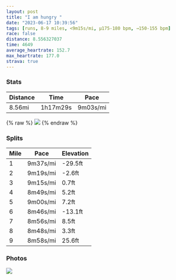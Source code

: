 ```yaml
---
layout: post
title: "I am hungry "
date: "2023-06-17 10:39:56"
tags: [runs, 8-9 miles, <9m15s/mi, μ175-180 bpm, →150-155 bpm]
race: false
distance: 8.556327037
time: 4649
average_heartrate: 152.7
max_heartrate: 177.0
strava: true
---
```


### Stats

| Distance | Time | Pace |
|----------|------|------|
|8.56mi|1h17m29s|9m03s/mi|

{% raw %}
<img src='https://maps.googleapis.com/maps/api/staticmap?maptype=roadmap&path=enc:s`wwFzrtbMEjA`@p@ET@`@Wd@iC~GSPy@q@o@MYNKb@G\n@n@vC~At@r@xDrBfAr@XTxAp@b@v@b@RvAXn@ZlANn@PxB|@hAPjBQ`@FpA?v@N`Ah@TGV[b@S\A^RTA`@uAVU|@i@TFHEXTLBf@oAr@F`@P`@I\FHOZKPFHMRI\Hf@C`@Rj@CbABf@Nx@r@n@rAZ`@RHb@Hx@G`@DVYVG`@[P]RCbA`Ad@fA|@f@j@TjBR|Bd@z@HNIp@b@xAf@vAd@v@Jt@DbAU`AIZOx@DR|@p@PfCPbCFfAGfANh@GlBRf@AvAR|I`@~HXnAG|AJhCW`@a@nBBhAR\n@`@Xr@N~APzA@hCj@pB@^Pf@@~A\bBBbAJbFx@tBDhAXdAh@nAN^TJ@VUj@FXCn@N`CRpB\PPKlCGh@Hz@KlCUxAUfBIdA?^HNnETtCZbA?f@NRPxBDf@VLTbBTh@Yt@GfAX^BXeB@a@Gs@JcAT@RXf@GhAVnABj@VFHDb@Qv@DZBtB^RjA@vAHf@PDR~D@b@Vl@C\Nf@AfC~@l@Bn@PNKNa@D}@HUjD`ALH@HGX?d@X[@WEWuCu@g@CYJSjBKLyAo@iA]i@@m@QoD_@c@Qm@EqBWo@ScBEc@OIM?mAVaBG}@_@ScAKi@?u@OsAGMLKt@e@nBQd@WXqAO}@B}B[eAU_BIq@KGGm@BgCYkA?yCq@KI?wAJe@N}A@k@Hs@AoBFi@Z}@AmC_@S_@G[?oCe@e@@_AMo@Ra@Bg@EsA_@_Au@s@AgA[eFa@eB[mAAo@MaACuGkA}Ea@aBAaEg@eB?eCYgAYiA\_BHc@KKDc@KyDUyDEaA_@w@RgCO_@OoAIkAFgAQiAFu@A{CUqAFsBOe@IYO{@QkC]_Bq@gA[qDq@a@AiC[y@YkAG}@USDkAq@u@Hy@CwDc@_@U{DqAi@GaCs@aAFCJMDHCS@oA_@s@`@Yd@i@jBMF{AFoAp@]Aw@i@WIiHI_Co@oBu@qCq@e@U]WWc@WQiBs@_C{AaAcAiAc@iAaAg@QwAy@_C_Bh@J`@X\Dn@kEr@_Cb@w@FYDcADQ|@qA`@W|@L|@h@NRQQT]AmB&key=AIzaSyC1MId7bFpkLXNAaYhBSTb8jLyiSqzbDtM&size=800x800&markers=color:yellow|label:S|40.75546,-74.00254&markers=color:green|label:F|40.75496,-74.00172000000008'>
{% endraw %}

### Splits

| Mile | Pace | Elevation |
|------|------|-----------|
|1|9m37s/mi|-29.5ft|
|2|9m19s/mi|-2.6ft|
|3|9m15s/mi|0.7ft|
|4|8m49s/mi|5.2ft|
|5|9m00s/mi|7.2ft|
|6|8m46s/mi|-13.1ft|
|7|8m56s/mi|8.5ft|
|8|8m48s/mi|3.3ft|
|9|8m58s/mi|25.6ft|

### Photos
<img src='https://dgtzuqphqg23d.cloudfront.net/6lZXzmt4_avkitoQSqapT3yyzGGfHEDkTTgiSOM-MHY-576x768.jpg'>
